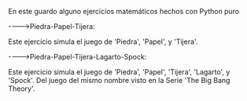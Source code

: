 En este guardo alguno ejercicios matemáticos hechos con Python puro

---->Piedra-Papel-Tijera:

Este ejercicio simula el juego de 'Piedra', 'Papel', y 'Tijera'.

---->Piedra-Papel-Tijera-Lagarto-Spock:

Este ejercicio simula el juego de 'Piedra', 'Papel', 'Tijera', 'Lagarto', y 'Spock'. Del juego del mismo nombre visto en la Serie 'The Big Bang Theory'.
